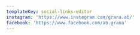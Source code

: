 ```yaml
---
templateKey: social-links-editor
instagram: 'https://www.instagram.com/grana.ab/'
facebook: 'https://www.facebook.com/ab.grana'
---
```


